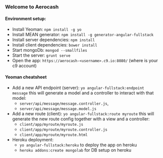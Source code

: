 ### Welcome to Aerocash

#### Environment setup:

* Install Yeoman: `npm install -g yo`
* Install MEAN generator: `npm install -g generator-angular-fullstack`
* Install server dependencies: `npm install`
* Install client dependencies: `bower install`
* Start mongoDb: `mongod --smallfiles`
* Start the server: `grunt serve`
* Open the app: `https://aerocash-<username>.c9.io:8080/` (where <username> is your c9 account)

#### Yeoman cheatsheet  
* Add a new API endpoint (server): `yo angular-fullstack:endpoint message` this will generate a model and a controller to interact with that model:
  * `server/api/message/message.controller.js`, 
  * `server/api/message/message.model.js`
* Add a new route (client): `yo angular-fullstack:route myroute` this will generate the new route config together with a view and a controller:
  * `client/app/myroute/myroute.js`
  * `client/app/myroute/myroute.controller.js`
  * `client/app/myroute/myroute.html`
* Heroku deployment:
  * `yo angular-fullstack:heroku` to deploy the app on heroku
  * `heroku addons:create mongolab` for DB setup on heroku
